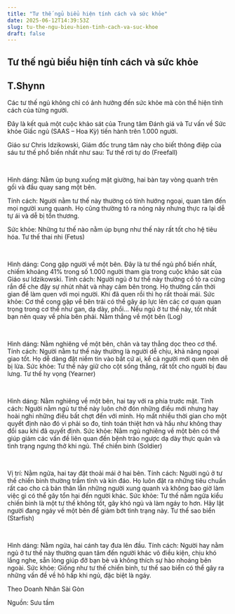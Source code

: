 ```yaml
---
title: "Tư thế ngủ biểu hiện tính cách và sức khỏe"
date: 2025-06-12T14:39:53Z
slug: tu-the-ngu-bieu-hien-tinh-cach-va-suc-khoe
draft: false
---
```


## Tư thế ngủ biểu hiện tính cách và sức khỏe

## T.Shynn

Các tư thế ngủ không chỉ có ảnh hưởng đến sức khỏe mà còn thể hiện tính cách của từng người.
 
Đây là kết quả một cuộc khảo sát của Trung tâm Đánh giá và Tư vấn về Sức khỏe Giấc ngủ (SAAS – Hoa Kỳ) tiến hành trên 1.000 người.

Giáo sư Chris Idzikowski, Giám đốc trung tâm này cho biết thông điệp của sáu tư thế phổ biến nhất như sau:
Tư thế rơi tự do (Freefall)
 
 ​​ 
 
Hình dáng: Nằm úp bụng xuống mặt giường, hai bàn tay vòng quanh trên gối và đầu quay sang một bên.

Tính cách: Người nằm tư thế này thường có tính hướng ngoại, quan tâm đến mọi người xung quanh. Họ cũng thường tỏ ra nóng nảy nhưng thực ra lại dễ tự ái và dễ bị tổn thương.

Sức khỏe: Những tư thế nào nằm úp bụng như thế này rất tốt cho hệ tiêu hóa.
Tư thế thai nhi (Fetus)
 
 ​​ 
 
Hình dáng: Cong gập người về một bên. Đây là tư thế ngủ phổ biến nhất, chiếm khoảng 41% trong số 1.000 người tham gia trong cuộc khảo sát của Giáo sư Idzikowski.
Tính cách: Người ngủ ở tư thế này thường cố tỏ ra cứng rắn để che đậy sự nhút nhát và nhạy cảm bên trong. Họ thường cần thời gian để làm quen với mọi người. Khi đã quen rồi thì họ rất thoải mái.
Sức khỏe: Cơ thể cong gập về bên trái có thể gây áp lực lên các cơ quan quan trọng trong cơ thể như gan, dạ dày, phổi… Nếu ngủ ở tư thế này, tốt nhất bạn nên quay về phía bên phải.
Nằm thẳng về một bên (Log)
 
 ​​ 
 
Hình dáng: Nằm nghiêng về một bên, chân và tay thẳng dọc theo cơ thể.
Tính cách: Người nằm tư thế này thường là người dễ chịu, khả năng ngoại giao tốt. Họ dễ dàng đặt niềm tin vào bất cứ ai, kể cả người mới quen nên dễ bị lừa.
Sức khỏe: Tư thế này giữ cho cột sống thẳng, rất tốt cho người bị đau lưng.
Tư thế hy vọng (Yearner)
 
 ​​ 
 
Hình dáng: Nằm nghiêng về một bên, hai tay với ra phía trước mặt.
Tính cách: Người nằm ngủ tư thế này luôn chờ đón những điều mới nhưng hay hoài nghi những điều bất chợt đến với mình. Họ mất nhiều thời gian cho một quyết định nào đó vì phải so đo, tính toán thiệt hơn và hầu như không thay đổi sau khi đã quyết định.
Sức khỏe: Nằm ngủ nghiêng về một bên có thể giúp giảm các vấn đề liên quan đến bệnh trào ngược dạ dày thực quản và tình trạng ngưng thở khi ngủ.
Thế chiến binh (Soldier)
 
 ​​ 
 
Vị trí: Nằm ngửa, hai tay đặt thoải mái ở hai bên.
Tính cách: Người ngủ ở tư thế chiến binh thường trầm tĩnh và kín đáo. Họ luôn đặt ra những tiêu chuẩn rất cao cho cả bản thân lẫn những người xung quanh và không bao giờ làm việc gì có thể gây tổn hại đến người khác.
Sức khỏe: Tư thế nằm ngửa kiểu chiến binh là một tư thế không tốt, gây khó ngủ và làm ngáy to hơn. Hãy lật người đang ngáy về một bên để giảm bớt tình trạng này.
Tư thế sao biển (Starfish)
 
 ​​ 
 
Hình dáng: Nằm ngửa, hai cánh tay đưa lên đầu.
Tính cách: Người hay nằm ngủ ở tư thế này thường quan tâm đến người khác vô điều kiện, chịu khó lắng nghe, sẵn lòng giúp đỡ bạn bè và không thích sự hào nhoáng bên ngoài.
Sức khỏe: Giống như tư thế chiến binh, tư thế sao biển có thể gây ra những vấn đề về hô hấp khi ngủ, đặc biệt là ngáy.

Theo Doanh Nhân Sài Gòn
 
Nguồn: Sưu tầm